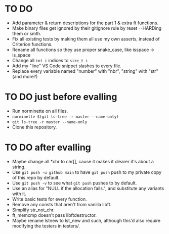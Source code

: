 # TO DO
* Add parameter & return descriptions for the part 1 & extra ft functions.
* Make binary files get ignored by their gitignore rule by reset --HARDing them or smth.
* Fix all existing tests by making them all use my own asserts, instead of Criterion functions.
* Rename all functions so they use proper snake_case, like isspace -> is_space
* Change all `int i` indices to `size_t i`
* Add my "line" VS Code snippet slashes to every file.
* Replace every variable named "number" with "nbr", "string" with "str" (and more?)


# TO DO just before evalling
* Run norminette on all files.
* `norminette $(git ls-tree -r master --name-only)`
* `git ls-tree -r master --name-only`
* Clone this repository.


# TO DO after evalling
* Maybe change all *chr to chr[], cause it makes it clearer it's about a string.
* Use `git push -u github main` to have `git push` push to my private copy of this repo by default.
* Use `git push -v` to see what `git push` pushes to by default.
* Use an alias for "NULL if the allocation fails.", and substitute any variants with it.
* Write basic tests for every function.
* Remove any consts that aren't from vanilla libft.
* Simplify str_not_chr.
* ft_memcmp doesn't pass libftdestructor.
* Maybe rename lstnew to lst_new and such, although this'd also require modifying the testers in testers/.
